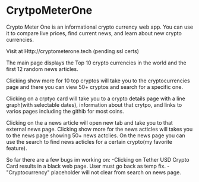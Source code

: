 # CrytpoMeterOne
Crypto Meter One is an informational crypto currency web app. You can use it to compare live prices, find current news, and learn about new crypto currencies.

Visit at Http://cryptometerone.tech (pending ssl certs)

The main page displays the Top 10 crypto currencies in the world and the first 12 random news articles.

Clicking show more for 10 top cryptos will take you to the cryptocurrencies page and there you can view 50+ cryptos and search for a specific one.

Clicking on a crptyo card will take you to a crypto details page with a line graph(with selectable dates), information about that crytpo, and links to varios pages including the githib for most coins.

Clicking on the a news article will open new tab and take you to that external news page. Clicking show more for the news acticles will takes you to the news page showing 50+ news actclies. On the news page you can use the search to find news acticles for a certain crypto(my favorite feature).

So far there are a few bugs im working on:
-Clicking on Tether USD Crypto Card results in a black web page. User must go back as temp fix.
-"Cryptocurrency" placeholder will not clear from search on news page.

